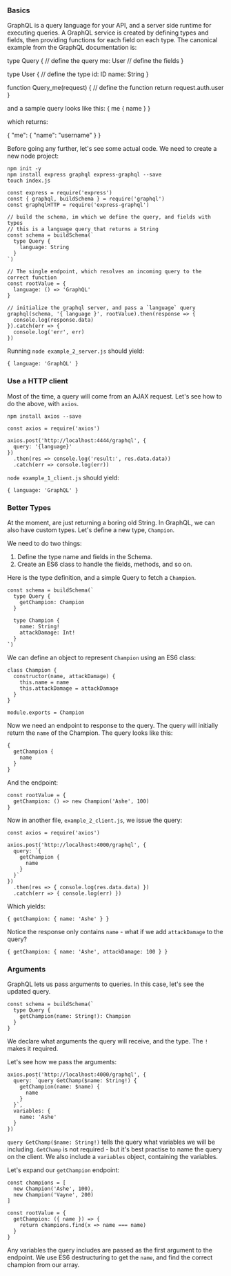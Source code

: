 ### Basics

 GraphQL is a query language for your API, and a server side runtime for executing queries. A GraphQL service is created by defining types and fields, then providing   functions for each field on each type. The canonical example from the GraphQL documentation is:
 
type Query { // define the query
  me: User   // define the fields
}

type User {  // define the type
  id: ID
  name: String
}

function Query_me(request) { // define the function
  return request.auth.user
}
 
and a sample query looks like this:
{
  me {
    name
  }
}

which returns:

{
  "me": {
    "name": "username"
  }
}

Before going any further, let's see some actual code. We need to create a new node project:

```
npm init -y
npm install express graphql express-graphql --save
touch index.js
```

```
const express = require('express')
const { graphql, buildSchema } = require('graphql')
const graphqlHTTP = require('express-graphql')

// build the schema, im which we define the query, and fields with types
// this is a language query that returns a String
const schema = buildSchema(`
  type Query {
    language: String 
  }
`)

// The single endpoint, which resolves an incoming query to the correct function
const rootValue = {
  language: () => 'GraphQL'
}

// initialize the graphql server, and pass a `language` query
graphql(schema, '{ language }', rootValue).then(response => {
  console.log(response.data)
}).catch(err => {
  console.log('err', err)
})
```

Running `node example_2_server.js` should yield:

```
{ language: 'GraphQL' } 
```

### Use a HTTP client

Most of the time, a query will come from an AJAX request. Let's see how to do the above, with `axios`. 

```
npm install axios --save
```

```
const axios = require('axios')

axios.post('http://localhost:4444/graphql', {
  query: '{language}'
})
  .then(res => console.log('result:', res.data.data))
  .catch(err => console.log(err))
```

`node example_1_client.js` should yield:

```
{ language: 'GraphQL' }
```

### Better Types

At the moment, are just returning a boring old String. In GraphQL, we can also have custom types. Let's define a new type, `Champion`.

We need to do two things:

1. Define the type name and fields in the Schema.
2. Create an ES6 class to handle the fields, methods, and so on.

Here is the type definition, and a simple Query to fetch a `Champion`.
```
const schema = buildSchema(`
  type Query {
    getChampion: Champion
  }

  type Champion {
    name: String!
    attackDamage: Int!
  }
`)
```

We can define an object to represent `Champion` using an ES6 class:

```
class Champion {
  constructor(name, attackDamage) {
    this.name = name
    this.attackDamage = attackDamage
  }
}

module.exports = Champion
```

Now we need an endpoint to response to the query. The query will initially return the `name` of the Champion. The query looks like this:

```
{
  getChampion {
    name
  }
}
```

And the endpoint:

```
const rootValue = {
  getChampion: () => new Champion('Ashe', 100)
}
```

Now in another file, `example_2_client.js`, we issue the query:


```
const axios = require('axios')

axios.post('http://localhost:4000/graphql', {
  query: `{ 
    getChampion { 
      name 
    } 
  }`
})
  .then(res => { console.log(res.data.data) })
  .catch(err => { console.log(err) })
```

Which yields:

```
{ getChampion: { name: 'Ashe' } }
```

Notice the response only contains `name` - what if we add `attackDamage` to the query?

```
{ getChampion: { name: 'Ashe', attackDamage: 100 } }
```

### Arguments


GraphQL lets us pass arguments to queries. In this case, let's see the updated query. 

```
const schema = buildSchema(`
  type Query {
    getChampion(name: String!): Champion
  }
}
```

We declare what arguments the query will receive, and the type. The `!` makes it required.

Let's see how we pass the arguments:

```
axios.post('http://localhost:4000/graphql', {
  query: `query GetChamp($name: String!) {
    getChampion(name: $name) {
      name
    }
  }`,
  variables: {
    name: 'Ashe'
  }
})
```

`query GetChamp($name: String!)` tells the query what variables we will be including. `GetChamp` is not required - but it's best practise to name the query on the client. We also include a `variables` object, containing the variables.

Let's expand our `getChampion` endpoint:


```
const champions = [
  new Champion('Ashe', 100),
  new Champion('Vayne', 200)
]

const rootValue = {
  getChampion: ({ name }) => {
    return champions.find(x => name === name)
  }
}
```

Any variables the query includes are passed as the first argument to the endpoint. We use ES6 destructuring to get the `name`, and find the correct champion from our array.
